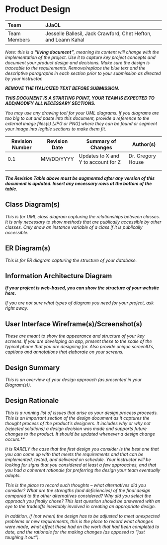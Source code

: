 # Product Design

| Team | **JJaCL** |
| :---- | :---- |
| Team Members | Jesselle Ballesil, Jack Crawford, Chet Hefton, and Leann Kahal |

*Note: this is a **“living document”**, meaning its content will change with the implementation of the project. Use it to capture key project concepts and document your product design and decisions. Make sure the design is traceable to the requirements. Remove/replace the blue text and the descriptive paragraphs in each section prior to your submission as directed by your instructor.*

***REMOVE THE ITALICIZED TEXT BEFORE SUBMISSION.***

***THIS DOCUMENT IS A STARTING POINT, YOUR TEAM IS EXPECTED TO ADD/MODIFY ALL NECESSARY SECTIONS.***

*You may use any drawing tool for your UML diagrams. If you diagrams are too big to cut and paste into this document, provide a reference to the external image files(s) [JPG or PNG] where they can be found or segment your image into legible sections to make them fit.*

| Revision Number | Revision Date | Summary of Changes | Author(s) |
| ----- | ----- | ----- | ----- |
| 0.1 | MM/DD/YYYY | Updates to X and Y to account for Z | Dr. Gregory House |
|  |  |  |  |
|  |  |  |  |

***The Revision Table above must be augmented after any version of this document is updated. Insert any necessary rows at the bottom of the table.***

## Class Diagram(s)

*This is for UML class diagram capturing the relationships between classes. It is only necessary to show methods that are publically accessible by other classes. Only show an instance variable of a class if it is publically accessible.*

## ER Diagram(s)

*This is for ER diagram capturing the structure of your database.*

## Information Architecture Diagram

***If your project is web-based, you can show the structure of your website here.***

*If you are not sure what types of diagram you need for your project, ask right away.*

## User Interface Wireframe(s)/Screenshot(s)

*These are meant to show the appearance and structure of your key screens.  If you are developing an app, present these to the scale of the typical phone that you are designing for.   Also provide unique screenID’s, captions and annotations that elaborate on your screens.*

## Design Summary

*This is an overview of your design approach (as presented in your Diagram(s)).*

## Design Rationale

*This is a running list of issues that arise as your design process proceeds. This is an important section of the design document as it captures the thought process of the product's designers. It includes why or why not (rejected solutions) a design decision was made and supports future changes to the product. It should be updated whenever a design change occurs.***

*It is RARELY the case that the first design you consider is the best one that you can come up with that meets the requirements and that can be implemented, tested, and delivered on schedule. Your instructor will be looking for signs that you considered at least a few approaches, and that you had a coherent rationale for preferring the design your team eventually adopts.*

*This is the place to record such thoughts – what alternatives did you consider? What are the strengths (and deficiencies) of the final design compared to the other alternatives considered? Why did you select the approach you finally chose? This last question should be answered with an eye to the tradeoffs inevitably involved in creating an appropriate design.*

*In addition, if (not when) the design has to be adjusted to meet unexpected problems or new requirements, this is the place to record what changes were made, what effect these had on the work that had been completed to date, and the rationale for the making changes (as opposed to “just toughing it out”).*
